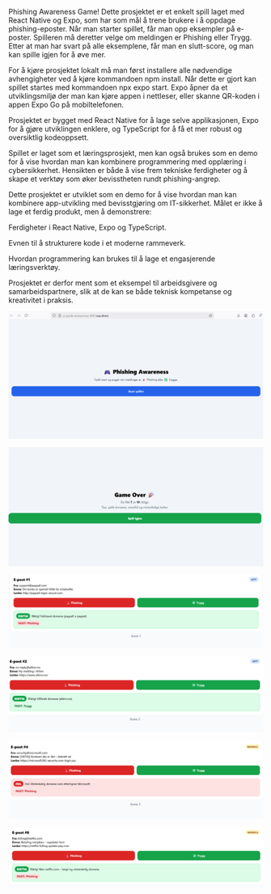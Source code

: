 Phishing Awareness Game!
Dette prosjektet er et enkelt spill laget med React Native og Expo, som har som mål å trene brukere i å oppdage phishing-eposter. Når man starter spillet, får man opp eksempler på e-poster. Spilleren må deretter velge om meldingen er Phishing eller Trygg. Etter at man har svart på alle eksemplene, får man en slutt-score, og man kan spille igjen for å øve mer.

For å kjøre prosjektet lokalt må man først installere alle nødvendige avhengigheter ved å kjøre kommandoen npm install. Når dette er gjort kan spillet startes med kommandoen npx expo start. Expo åpner da et utviklingsmiljø der man kan kjøre appen i nettleser, eller skanne QR-koden i appen Expo Go på mobiltelefonen.

Prosjektet er bygget med React Native for å lage selve applikasjonen, Expo for å gjøre utviklingen enklere, og TypeScript for å få et mer robust og oversiktlig kodeoppsett.

Spillet er laget som et læringsprosjekt, men kan også brukes som en demo for å vise hvordan man kan kombinere programmering med opplæring i cybersikkerhet. Hensikten er både å vise frem tekniske ferdigheter og å skape et verktøy som øker bevisstheten rundt phishing-angrep.

Dette prosjektet er utviklet som en demo for å vise hvordan man kan kombinere app-utvikling med bevisstgjøring om IT-sikkerhet.
Målet er ikke å lage et ferdig produkt, men å demonstrere:

Ferdigheter i React Native, Expo og TypeScript.

Evnen til å strukturere kode i et moderne rammeverk.

Hvordan programmering kan brukes til å lage et engasjerende læringsverktøy.

Prosjektet er derfor ment som et eksempel til arbeidsgivere og samarbeidspartnere, slik at de kan se både teknisk kompetanse og kreativitet i praksis.

![Startskjerm](images/p0.png)

![Eksemple på oppgave](images/p1.png) 

![Flere oppgaver som jeg tester](images/p2.png) 

![Flere oppgaver som jeg tester](images/p3.png) 

![Flere oppgaver som jeg tester](images/p4.png) 

![Resultatskjerm](images/p5.png)  

